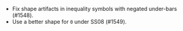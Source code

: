 * Fix shape artifacts in inequality symbols with negated under-bars (#1548).
* Use a better shape for `0` under SS08 (#1549).
